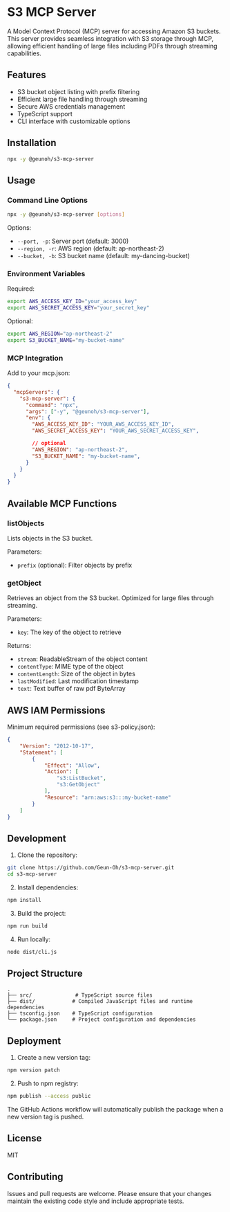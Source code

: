 # S3 MCP Server

A Model Context Protocol (MCP) server for accessing Amazon S3 buckets. This server provides seamless integration with S3 storage through MCP, allowing efficient handling of large files including PDFs through streaming capabilities.

## Features

- S3 bucket object listing with prefix filtering
- Efficient large file handling through streaming
- Secure AWS credentials management
- TypeScript support
- CLI interface with customizable options

## Installation

```bash
npx -y @geunoh/s3-mcp-server
```

## Usage

### Command Line Options

```bash
npx -y @geunoh/s3-mcp-server [options]
```

Options:

- `--port, -p`: Server port (default: 3000)
- `--region, -r`: AWS region (default: ap-northeast-2)
- `--bucket, -b`: S3 bucket name (default: my-dancing-bucket)

### Environment Variables

Required:

```bash
export AWS_ACCESS_KEY_ID="your_access_key"
export AWS_SECRET_ACCESS_KEY="your_secret_key"
```

Optional:

```bash
export AWS_REGION="ap-northeast-2"
export S3_BUCKET_NAME="my-bucket-name"
```

### MCP Integration

Add to your mcp.json:

```json
{
  "mcpServers": {
    "s3-mcp-server": {
      "command": "npx",
      "args": ["-y", "@geunoh/s3-mcp-server"],
      "env": {
        "AWS_ACCESS_KEY_ID": "YOUR_AWS_ACCESS_KEY_ID",
        "AWS_SECRET_ACCESS_KEY": "YOUR_AWS_SECRET_ACCESS_KEY",

        // optional
        "AWS_REGION": "ap-northeast-2",
        "S3_BUCKET_NAME": "my-bucket-name",
      }
    }
  }
}
```

## Available MCP Functions

### listObjects

Lists objects in the S3 bucket.

Parameters:

- `prefix` (optional): Filter objects by prefix

### getObject

Retrieves an object from the S3 bucket. Optimized for large files through streaming.

Parameters:

- `key`: The key of the object to retrieve

Returns:

- `stream`: ReadableStream of the object content
- `contentType`: MIME type of the object
- `contentLength`: Size of the object in bytes
- `lastModified`: Last modification timestamp
- `text`: Text buffer of raw pdf ByteArray

## AWS IAM Permissions

Minimum required permissions (see s3-policy.json):

```json
{
    "Version": "2012-10-17",
    "Statement": [
        {
            "Effect": "Allow",
            "Action": [
                "s3:ListBucket",
                "s3:GetObject"
            ],
            "Resource": "arn:aws:s3:::my-bucket-name"
        }
    ]
}
```

## Development

1. Clone the repository:

```bash
git clone https://github.com/Geun-Oh/s3-mcp-server.git
cd s3-mcp-server
```

2. Install dependencies:

```bash
npm install
```

3. Build the project:

```bash
npm run build
```

4. Run locally:

```bash
node dist/cli.js
```

## Project Structure

```
.
├── src/              # TypeScript source files
├── dist/            # Compiled JavaScript files and runtime dependencies
├── tsconfig.json    # TypeScript configuration
└── package.json     # Project configuration and dependencies
```

## Deployment

1. Create a new version tag:

```bash
npm version patch
```

2. Push to npm registry:

```bash
npm publish --access public
```

The GitHub Actions workflow will automatically publish the package when a new version tag is pushed.

## License

MIT

## Contributing

Issues and pull requests are welcome. Please ensure that your changes maintain the existing code style and include appropriate tests.
